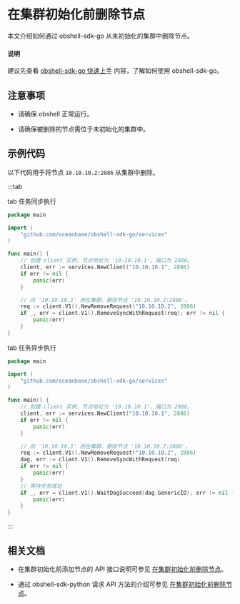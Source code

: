 # 在集群初始化前删除节点

本文介绍如何通过 obshell-sdk-go 从未初始化的集群中删除节点。

<main id="notice" type='explain'>
  <h4>说明</h4>
  <p>建议先查看 <a href='../100.quickstart-of-go.md'>obshell-sdk-go 快速上手</a> 内容，了解如何使用 obshell-sdk-go。</p>
</main>

## 注意事项

* 请确保 obshell 正常运行。

* 请确保被删除的节点需位于未初始化的集群中。

## 示例代码

以下代码用于将节点 `10.10.10.2:2886` 从集群中删除。

:::tab

tab 任务同步执行

```go
package main

import (
    "github.com/oceanbase/obshell-sdk-go/services"
)

func main() {
    // 创建 client 实例，节点地址为 '10.10.10.1'，端口为 2886。
    client, err := services.NewClient("10.10.10.1", 2886)
    if err != nil {
        panic(err)
    }

    // 向 '10.10.10.1' 所在集群，删除节点 '10.10.10.2:2886'。
    req := client.V1().NewRemoveRequest("10.10.10.2", 2886)
    if _, err = client.V1().RemoveSyncWithRequest(req); err != nil {
        panic(err)
    }
}
```

tab 任务异步执行

```go
package main

import (
    "github.com/oceanbase/obshell-sdk-go/services"
)

func main() {
    // 创建 client 实例，节点地址为 '10.10.10.1'，端口为 2886。
    client, err := services.NewClient("10.10.10.1", 2886)
    if err != nil {
        panic(err)
    }

    // 向 '10.10.10.1' 所在集群，删除节点 '10.10.10.2:2886'。
    req := client.V1().NewRemoveRequest("10.10.10.2", 2886)
    dag, err := client.V1().RemoveSyncWithRequest(req)
    if err != nil {
        panic(err)
    }
    // 等待任务成功
    if _, err = client.V1().WaitDagSucceed(dag.GenericID); err != nil {
        panic(err)
    }
}
```

:::

## 相关文档

* 在集群初始化前添加节点的 API 接口说明可参见 [在集群初始化前删除节点](../../../400.obshell-api-reference/200.cluster-management/400.delete-node.md)。

* 通过 obshell-sdk-python 请求 API 方法的介绍可参见 [在集群初始化前删除节点](../../100.python/200.cluster-management/400.delete-node-of-python.md)。
